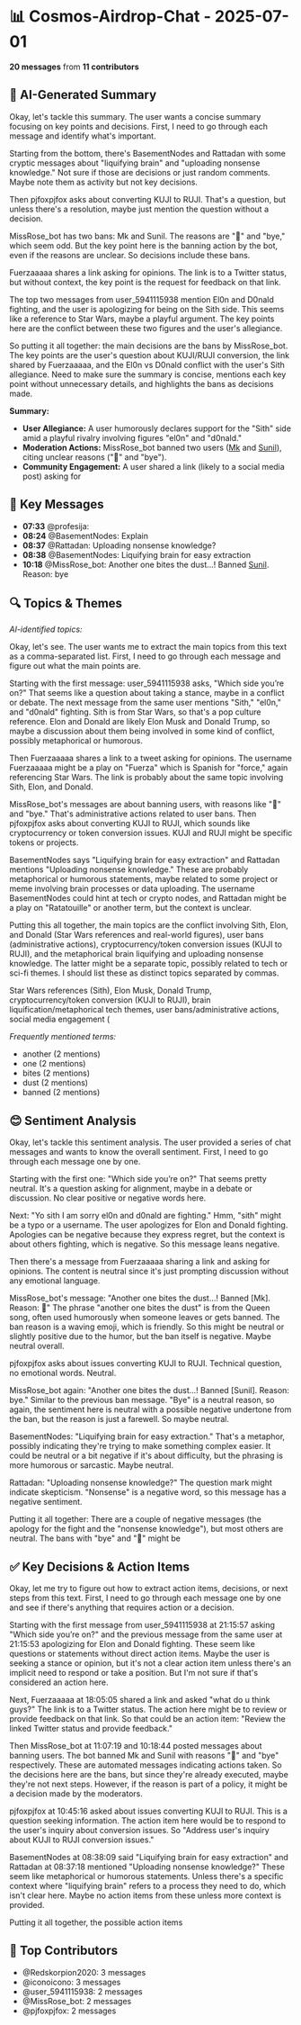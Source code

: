 # 📊 Cosmos-Airdrop-Chat - 2025-07-01
**20 messages** from **11 contributors**

## 📝 AI-Generated Summary
<think>
Okay, let's tackle this summary. The user wants a concise summary focusing on key points and decisions. First, I need to go through each message and identify what's important.

Starting from the bottom, there's BasementNodes and Rattadan with some cryptic messages about "liquifying brain" and "uploading nonsense knowledge." Not sure if those are decisions or just random comments. Maybe note them as activity but not key decisions.

Then pjfoxpjfox asks about converting KUJI to RUJI. That's a question, but unless there's a resolution, maybe just mention the question without a decision. 

MissRose_bot has two bans: Mk and Sunil. The reasons are "👋" and "bye," which seem odd. But the key point here is the banning action by the bot, even if the reasons are unclear. So decisions include these bans.

Fuerzaaaaa shares a link asking for opinions. The link is to a Twitter status, but without context, the key point is the request for feedback on that link.

The top two messages from user_5941115938 mention El0n and D0nald fighting, and the user is apologizing for being on the Sith side. This seems like a reference to Star Wars, maybe a playful argument. The key points here are the conflict between these two figures and the user's allegiance.

So putting it all together: the main decisions are the bans by MissRose_bot. The key points are the user's question about KUJI/RUJI conversion, the link shared by Fuerzaaaaa, and the El0n vs D0nald conflict with the user's Sith allegiance. Need to make sure the summary is concise, mentions each key point without unnecessary details, and highlights the bans as decisions made.
</think>

**Summary:**  
- **User Allegiance:** A user humorously declares support for the "Sith" side amid a playful rivalry involving figures "el0n" and "d0nald."  
- **Moderation Actions:** MissRose_bot banned two users ([Mk](tg://user?id=6682702765) and [Sunil](tg://user?id=5829668731)), citing unclear reasons ("👋" and "bye").  
- **Community Engagement:** A user shared a link (likely to a social media post) asking for

## 💬 Key Messages
- **07:33** @profesija: 
- **08:24** @BasementNodes: Explain
- **08:37** @Rattadan: Uploading nonsense knowledge?
- **08:38** @BasementNodes: Liquifying brain for easy extraction
- **10:18** @MissRose_bot: Another one bites the dust...!
Banned [Sunil](tg://user?id=5829668731).
Reason:
bye

## 🔍 Topics & Themes
*AI-identified topics:*
> <think>
Okay, let's see. The user wants me to extract the main topics from this text as a comma-separated list. First, I need to go through each message and figure out what the main points are.

Starting with the first message: user_5941115938 asks, "Which side you’re on?" That seems like a question about taking a stance, maybe in a conflict or debate. The next message from the same user mentions "Sith," "el0n," and "d0nald" fighting. Sith is from Star Wars, so that's a pop culture reference. Elon and Donald are likely Elon Musk and Donald Trump, so maybe a discussion about them being involved in some kind of conflict, possibly metaphorical or humorous.

Then Fuerzaaaaa shares a link to a tweet asking for opinions. The username Fuerzaaaaa might be a play on "Fuerza" which is Spanish for "force," again referencing Star Wars. The link is probably about the same topic involving Sith, Elon, and Donald.

MissRose_bot's messages are about banning users, with reasons like "👋" and "bye." That's administrative actions related to user bans. Then pjfoxpjfox asks about converting KUJI to RUJI, which sounds like cryptocurrency or token conversion issues. KUJI and RUJI might be specific tokens or projects.

BasementNodes says "Liquifying brain for easy extraction" and Rattadan mentions "Uploading nonsense knowledge." These are probably metaphorical or humorous statements, maybe related to some project or meme involving brain processes or data uploading. The username BasementNodes could hint at tech or crypto nodes, and Rattadan might be a play on "Ratatouille" or another term, but the context is unclear.

Putting this all together, the main topics are the conflict involving Sith, Elon, and Donald (Star Wars references and real-world figures), user bans (administrative actions), cryptocurrency/token conversion issues (KUJI to RUJI), and the metaphorical brain liquifying and uploading nonsense knowledge. The latter might be a separate topic, possibly related to tech or sci-fi themes. I should list these as distinct topics separated by commas.
</think>

Star Wars references (Sith), Elon Musk, Donald Trump, cryptocurrency/token conversion (KUJI to RUJI), brain liquification/metaphorical tech themes, user bans/administrative actions, social media engagement (

*Frequently mentioned terms:*
- another (2 mentions)
- one (2 mentions)
- bites (2 mentions)
- dust (2 mentions)
- banned (2 mentions)

## 😊 Sentiment Analysis
<think>
Okay, let's tackle this sentiment analysis. The user provided a series of chat messages and wants to know the overall sentiment. First, I need to go through each message one by one.

Starting with the first one: "Which side you’re on?" That seems pretty neutral. It's a question asking for alignment, maybe in a debate or discussion. No clear positive or negative words here.

Next: "Yo sith I am sorry el0n and d0nald are fighting." Hmm, "sith" might be a typo or a username. The user apologizes for Elon and Donald fighting. Apologies can be negative because they express regret, but the context is about others fighting, which is negative. So this message leans negative.

Then there's a message from Fuerzaaaaa sharing a link and asking for opinions. The content is neutral since it's just prompting discussion without any emotional language.

MissRose_bot's message: "Another one bites the dust...! Banned [Mk]. Reason: 👋" The phrase "another one bites the dust" is from the Queen song, often used humorously when someone leaves or gets banned. The ban reason is a waving emoji, which is friendly. So this might be neutral or slightly positive due to the humor, but the ban itself is negative. Maybe neutral overall.

pjfoxpjfox asks about issues converting KUJI to RUJI. Technical question, no emotional words. Neutral.

MissRose_bot again: "Another one bites the dust...! Banned [Sunil]. Reason: bye." Similar to the previous ban message. "Bye" is a neutral reason, so again, the sentiment here is neutral with a possible negative undertone from the ban, but the reason is just a farewell. So maybe neutral.

BasementNodes: "Liquifying brain for easy extraction." That's a metaphor, possibly indicating they're trying to make something complex easier. It could be neutral or a bit negative if it's about difficulty, but the phrasing is more humorous or sarcastic. Maybe neutral.

Rattadan: "Uploading nonsense knowledge?" The question mark might indicate skepticism. "Nonsense" is a negative word, so this message has a negative sentiment.

Putting it all together: There are a couple of negative messages (the apology for the fight and the "nonsense knowledge"), but most others are neutral. The bans with "bye" and "👋" might be

## ✅ Key Decisions & Action Items
<think>
Okay, let me try to figure out how to extract action items, decisions, or next steps from this text. First, I need to go through each message one by one and see if there's anything that requires action or a decision.

Starting with the first message from user_5941115938 at 21:15:57 asking "Which side you’re on?" and the previous message from the same user at 21:15:53 apologizing for Elon and Donald fighting. These seem like questions or statements without direct action items. Maybe the user is seeking a stance or opinion, but it's not a clear action item unless there's an implicit need to respond or take a position. But I'm not sure if that's considered an action here.

Next, Fuerzaaaaa at 18:05:05 shared a link and asked "what do u think guys?" The link is to a Twitter status. The action here might be to review or provide feedback on that link. So that could be an action item: "Review the linked Twitter status and provide feedback."

Then MissRose_bot at 11:07:19 and 10:18:44 posted messages about banning users. The bot banned Mk and Sunil with reasons "👋" and "bye" respectively. These are automated messages indicating actions taken. So the decisions here are the bans, but since they're already executed, maybe they're not next steps. However, if the reason is part of a policy, it might be a decision made by the moderators.

pjfoxpjfox at 10:45:16 asked about issues converting KUJI to RUJI. This is a question seeking information. The action item here would be to respond to the user's inquiry about conversion issues. So "Address user's inquiry about KUJI to RUJI conversion issues."

BasementNodes at 08:38:09 said "Liquifying brain for easy extraction" and Rattadan at 08:37:18 mentioned "Uploading nonsense knowledge?" These seem like metaphorical or humorous statements. Unless there's a specific context where "liquifying brain" refers to a process they need to do, which isn't clear here. Maybe no action items from these unless more context is provided.

Putting it all together, the possible action items

## 👥 Top Contributors
- @Redskorpion2020: 3 messages
- @iconoicono: 3 messages
- @user_5941115938: 2 messages
- @MissRose_bot: 2 messages
- @pjfoxpjfox: 2 messages